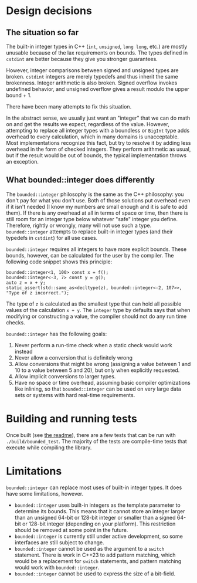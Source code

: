# Design decisions

## The situation so far

The built-in integer types in C++ (`int`, `unsigned`, `long long`, etc.) are mostly unusable because of the lax requirements on bounds. The types defined in `cstdint` are better because they give you stronger guarantees.

However, integer comparisons between signed and unsigned types are broken. `cstdint` integers are merely typedefs and thus inherit the same brokenness. Integer arithmetic is also broken. Signed overflow invokes undefined behavior, and unsigned overflow gives a result modulo the upper bound + 1.

There have been many attempts to fix this situation.

In the abstract sense, we usually just want an "integer" that we can do math on and get the results we expect, regardless of the value. However, attempting to replace all integer types with a boundless or `BigInt` type adds overhead to every calculation, which in many domains is unacceptable. Most implementations recognize this fact, but try to resolve it by adding less overhead in the form of checked integers. They perform arithmetic as usual, but if the result would be out of bounds, the typical implementation throws an exception.

## What bounded::integer does differently

The `bounded::integer` philosophy is the same as the C++ philosophy: you don't pay for what you don't use. Both of those solutions put overhead even if it isn't needed (I know my numbers are small enough and it is safe to add them). If there is any overhead at all in terms of space or time, then there is still room for an integer type below whatever "safe" integer you define. Therefore, rightly or wrongly, many will not use such a type. `bounded::integer` attempts to replace built-in integer types (and their typedefs in `cstdint`) for all use cases.

`bounded::integer` requires all integers to have more explicit bounds. These bounds, however, can be calculated for the user by the compiler. The following code snippet shows this principle:

	bounded::integer<1, 100> const x = f();
	bounded::integer<-3, 7> const y = g();
	auto z = x + y;
	static_assert(std::same_as<decltype(z), bounded::integer<-2, 107>>, "Type of z incorrect.");

The type of `z` is calculated as the smallest type that can hold all possible values of the calculation `x + y`. The `integer` type by defaults says that when modifying or constructing a value, the compiler should not do any run time checks.

`bounded::integer` has the following goals:
1. Never perform a run-time check when a static check would work instead
2. Never allow a conversion that is definitely wrong
3. Allow conversions that might be wrong (assigning a value between 1 and 10 to a value between 5 and 20), but only when explicitly requested.
4. Allow implicit conversions to larger types.
5. Have no space or time overhead, assuming basic compiler optimizations like inlining, so that `bounded::integer` can be used on very large data sets or systems with hard real-time requirements.

# Building and running tests

Once built (see [the readme](readme.md)), there are a few tests that can be run with `./build/bounded_test`. The majority of the tests are compile-time tests that execute while compiling the library.

# Limitations

`bounded::integer` can replace most uses of built-in integer types. It does have some limitations, however.

* `bounded::integer` uses built-in integers as the template parameter to determine its bounds. This means that it cannot store an integer larger than an unsigned 64-bit or 128-bit integer or smaller than a signed 64-bit or 128-bit integer (depending on your platform). This restriction should be removed at some point in the future.
* `bounded::integer` is currently still under active development, so some interfaces are still subject to change.
* `bounded::integer` cannot be used as the argument to a `switch` statement. There is work in C++23 to add pattern matching, which would be a replacement for `switch` statements, and pattern matching would work with `bounded::integer`.
* `bounded::integer` cannot be used to express the size of a bit-field.

